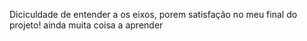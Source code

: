 Diciculdade de entender a os eixos, porem satisfação no meu final do projeto! ainda muita coisa a aprender
